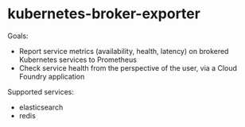 # kubernetes-broker-exporter

Goals:
* Report service metrics (availability, health, latency) on brokered Kubernetes services to Prometheus
* Check service health from the perspective of the user, via a Cloud Foundry application

Supported services:
* elasticsearch
* redis
